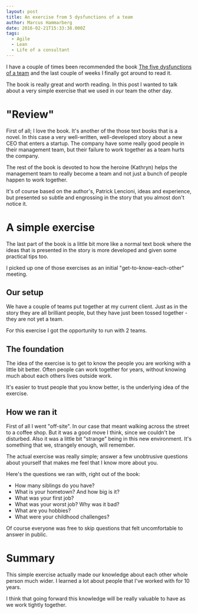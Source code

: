 ```yaml
---
layout: post
title: An exercise from 5 dysfunctions of a team
author: Marcus Hammarberg
date: 2016-02-21T15:33:38.000Z
tags:
  - Agile
  - Lean
  - Life of a consultant
---
```


I have a couple of times been recommended the book [The five dysfunctions of a team](http://www.amazon.com/The-Five-Dysfunctions-Team-Leadership/dp/0787960756) and the last couple of weeks I finally got around to read it.

The book is really great and worth reading. In this post I wanted to talk about a very simple exercise that we used in our team the other day.

<!-- excerpt-end -->

# "Review"

First of all; I love the book. It's another of the those text books that is a novel. In this case a very well-written, well-developed story about a new CEO that enters a startup. The company have some really good people in their management team, but their failure to work together as a team hurts the company.

The rest of the book is devoted to how the heroine (Kathryn) helps the management team to really become a team and not just a bunch of people happen to work together.

It's of course based on the author's, Patrick Lencioni, ideas and experience, but presented so subtle and engrossing in the story that you almost don't notice it.

# A simple exercise

The last part of the book is a little bit more like a normal text book where the ideas that is presented in the story is more developed and given some practical tips too.

I picked up one of those exercises as an initial "get-to-know-each-other" meeting.

## Our setup

We have a couple of teams put together at my current client. Just as in the story they are all brilliant people, but they have just been tossed together - they are not yet a team.

For this exercise I got the opportunity to run with 2 teams.

## The foundation

The idea of the exercise is to get to know the people you are working with a little bit better. Often people can work together for years, without knowing much about each others lives outside work.

It's easier to trust people that you know better, is the underlying idea of the exercise.

## How we ran it

First of all I went "off-site". In our case that meant walking across the street to a coffee shop. But it was a good move I think, since we couldn't be disturbed. Also it was a little bit "strange" being in this new environment. It's something that we, strangely enough, will remember.

The actual exercise was really simple; answer a few unobtrusive questions about yourself that makes me feel that I know more about you.

Here's the questions we ran with, right out of the book:

* How many siblings do you have?
* What is your hometown? And how big is it?
* What was your first job?
* What was your worst job? Why was it bad?
* What are you hobbies?
* What were your childhood challenges?

Of course everyone was free to skip questions that felt uncomfortable to answer in public.

# Summary

This simple exercise actually made our knowledge about each other whole person much wider. I learned a lot about people that I've worked with for 10 years.

I think that going forward this knowledge will be really valuable to have as we work tightly together.
